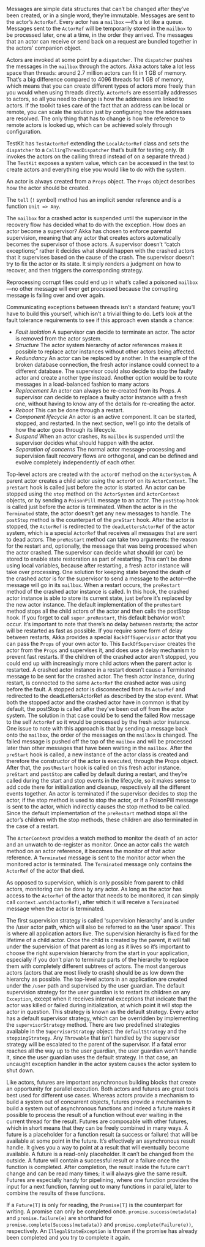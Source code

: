 Messages are simple data structures that can’t be changed after they’ve been created, or in a single word, they’re immutable.
Messages are sent to the actor’s `ActorRef`. Every actor has a `mailbox` —it’s a lot like a queue. Messages sent to the `ActorRef` will be temporarily stored in the `mailbox` to be processed later, one at a time, in the order they arrived.
The messages that an actor can receive or send back on a request are bundled together in the actors’ companion object.

Actors are invoked at some point by a `dispatcher`. The `dispatcher` pushes the messages in the `mailbox` through the actors.
Akka actors take a lot less space than threads: around 2.7 million actors can fit in 1 GB of memory. That’s a big difference compared to 4096 threads for 1 GB of memory, which means that you can create different types of actors more freely than you would when using threads directly.
`ActorRefs` are essentially addresses to actors, so all you need to change is how the addresses are linked to actors. If the toolkit takes care of the fact that an address can be local or remote, you can scale the solution just by configuring how the addresses are resolved.
The only thing that has to change is how the reference to remote actors is looked up, which can be achieved solely through configuration.

TestKit has `TestActorRef` extending the `LocalActorRef` class and sets the `dispatcher` to a `CallingThreadDispatcher` that’s built for testing only. (It invokes the actors on the calling thread instead of on a separate thread.)
The `TestKit` exposes a system value, which can be accessed in the test to create actors and everything else you would like to do with the system.

An actor is always created from a `Props` object. The `Props` object describes how the actor should be created.

The `tell` (`!` symbol) method has an implicit sender reference and is a function `Unit => Any`.

The `mailbox` for a crashed actor is suspended until the supervisor in the recovery flow has decided what to do with the exception. How does an actor become a supervisor? Akka has chosen to enforce parental supervision, meaning that any actor that creates actors automatically becomes the supervisor of those actors. A supervisor doesn’t “catch exceptions;” rather it decides what should happen with the crashed actors that it supervises based on the cause of the crash.
The supervisor doesn’t try to fix the actor or its state. It simply renders a judgment on how to recover, and then triggers the corresponding strategy.

Reprocessing corrupt files could end up in what’s called a poisoned `mailbox` —no other message will ever get processed because the corrupting message is failing over and over again.

Communicating exceptions between threads isn’t a standard feature; you’ll have to build this yourself, which isn’t a trivial thing to do. Let’s look at the fault tolerance requirements to see if this approach even stands a chance:
- *Fault isolation* A supervisor can decide to terminate an actor. The actor is removed from the actor system.
- *Structure* The actor system hierarchy of actor references makes it possible to replace actor instances without other actors being affected.
- *Redundancy* An actor can be replaced by another. In the example of the broken database connection, the fresh actor instance could connect to a different database. The supervisor could also decide to stop the faulty actor and create another type instead. Another option would be to route messages in a load-balanced fashion to many actors
- *Replacement* An actor can always be re-created from its Props. A supervisor can decide to replace a faulty actor instance with a fresh one, without having to know any of the details for re-creating the actor.
- *Reboot* This can be done through a restart.
- *Component lifecycle* An actor is an active component. It can be started, stopped, and restarted. In the next section, we’ll go into the details of how the actor goes through its lifecycle.
- *Suspend* When an actor crashes, its `mailbox` is suspended until the supervisor decides what should happen with the actor.
- *Separation of concerns* The normal actor message-processing and supervision fault recovery flows are orthogonal, and can be defined and evolve completely independently of each other.

Top-level actors are created with the `actorOf` method on the `ActorSystem`. A parent actor creates a child actor using the `actorOf` on its `ActorContext`.
The `preStart` hook is called just before the actor is started.
An actor can be stopped using the `stop` method on the `ActorSystem` and `ActorContext` objects, or by sending a `PoisonPill` message to an actor.
The `postStop` hook is called just before the actor is terminated. When the actor is in the `Terminated` state, the actor doesn’t get any new messages to handle. The `postStop` method is the counterpart of the `preStart` hook.
After the actor is stopped, the `ActorRef` is redirected to the `deadLettersActorRef` of the actor system, which is a special `ActorRef` that receives all messages that are sent to dead actors.
The `preRestart` method can take two arguments: the reason for the restart and, optionally, the message that was being processed when the actor crashed. The supervisor can decide what should (or can) be stored to enable state restoration as part of restarting. This can’t be done using local variables, because after restarting, a fresh actor instance will take over processing. One solution for keeping state beyond the death of the crashed actor is for the supervisor to send a message to the actor—the message will go in its `mailbox`.
When a restart occurs, the `preRestart` method of the crashed actor instance is called. In this hook, the crashed actor instance is able to store its current state, just before it’s replaced by the new actor instance.
The default implementation of the `preRestart` method stops all the child actors of the actor and then calls the postStop hook. If you forget to call `super.preRestart`, this default behavior won’t occur.
It’s important to note that there’s no delay between restarts; the actor will be restarted as fast as possible. If you require some form of delay between restarts, Akka provides a special `BackOffSupervisor` actor that you can pass the `Props` of your own actor to. This `BackOfSupervisor` creates the actor from the `Props` and supervises it, and does use a delay mechanism to prevent fast restarts.
If the children of the crashed actor aren’t stopped, you could end up with increasingly more child actors when the parent actor is restarted.
A crashed actor instance in a restart doesn’t cause a Terminated message to be sent for the crashed actor. The fresh actor instance, during restart, is connected to the same `ActorRef` the crashed actor was using before the fault. A stopped actor is disconnected from its `ActorRef` and redirected to the deadLettersActorRef as described by the stop event. What both the stopped actor and the crashed actor have in common is that by default, the postStop is called after they’ve been cut off from the actor system.
The solution in that case could be to send the failed Row message to the self `ActorRef` so it would be processed by the fresh actor instance. One issue to note with this approach is that by sending a message back onto the `mailbox`, the order of the messages on the `mailbox` is changed. The failed message is pushed off the top of the `mailbox` and will be processed later than other messages that have been waiting in the `mailbox`.
After the `preStart` hook is called, a new instance of the actor class is created and therefore the constructor of the actor is executed, through the Props object. After that, the `postRestart` hook is called on this fresh actor instance.
`preStart` and `postStop` are called by default during a restart, and they’re called during the start and stop events in the lifecycle, so it makes sense to add code there for initialization and cleanup, respectively all the different events together.
An actor is terminated if the supervisor decides to stop the actor, if the stop method is used to stop the actor, or if a PoisonPill message is sent to the actor, which indirectly causes the stop method to be called. Since the default implementation of the `preRestart` method stops all the actor’s children with the stop methods, these children are also terminated in the case of a restart.

The `ActorContext` provides a watch method to monitor the death of an actor and an unwatch to de-register as monitor. Once an actor calls the watch method on an actor reference, it becomes the monitor of that actor reference. A `Terminated` message is sent to the monitor actor when the monitored actor is terminated. The `Terminated` message only contains the `ActorRef` of the actor that died.

As opposed to supervision, which is only possible from parent to child actors, monitoring can be done by any actor. As long as the actor has access to the `ActorRef` of the actor that needs to be monitored, it can simply call `context.watch(actorRef)`, after which it will receive a `Terminated` message when the actor is terminated.

The first supervision strategy is called 'supervision hierarchy' and is under the /user actor path, which will also be referred to as the 'user space'. This is where all application actors live. The supervision hierarchy is fixed for the lifetime of a child actor. Once the child is created by the parent, it will fall under the supervision of that parent as long as it lives so it’s important to choose the right supervision hierarchy from the start in your application, especially if you don’t plan to terminate parts of the hierarchy to replace them with completely different subtrees of actors. The most dangerous actors (actors that are most likely to crash) should be as low down the hierarchy as possible.
The top-level actors in an application are created under the `/user` path and supervised by the user guardian. The default supervision strategy for the user guardian is to restart its children on any `Exception`, except when it receives internal exceptions that indicate that the actor was killed or failed during initialization, at which point it will stop the actor in question. This strategy is known as the default strategy.
Every actor has a default supervisor strategy, which can be overridden by implementing the `supervisorStrategy` method. There are two predefined strategies available in the `SupervisorStrategy` object: the `defaultStrategy` and the `stoppingStrategy`.
Any `Throwable` that isn’t handled by the supervisor strategy will be escalated to the parent of the supervisor. If a fatal error reaches all the way up to the user guardian, the user guardian won’t handle it, since the user guardian uses the default strategy. In that case, an uncaught exception handler in the actor system causes the actor system to shut down.

Like actors, futures are important asynchronous building blocks that create an opportunity for parallel execution. Both actors and futures are great tools best used for different use cases.
Whereas actors provide a mechanism to build a system out of concurrent objects, futures provide a mechanism to build a system out of asynchronous functions and indeed a future makes it possible to process the result of a function without ever waiting in the current thread for the result.
Futures are composable with other futures, which in short means that they can be freely combined in many ways. A future is a placeholder for a function result (a success or failure) that will be available at some point in the future. It’s effectively an asynchronous result handle. It gives you a way to point at a result that will eventually become available. A future is a read-only placeholder. It can’t be changed from the outside. A future will contain a successful result or a failure once the function is completed. After completion, the result inside the future can’t change and can be read many times; it will always give the same result.
Futures are especially handy for pipelining, where one function provides the input for a next function, fanning out to many functions in parallel, later to combine the results of these functions.

If a `Future[T]` is only for reading, the `Promise[T]` is the counterpart for writing.
A promise can only be completed once. `promise.success(metadata)` and `promise.failure(e)` are shorthand for `promise.complete(Success(metadata))` and `promise.complete(Failure(e))`, respectively. An `IllegalStateException` is thrown if the promise has already been completed and you try to complete it again.
